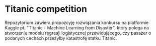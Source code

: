 # Titanic competition

Repozytorium zawiera propozcyję rozwiązania konkursu na platformie Kaggle pt. "Titanic - Machine Learning from Disaster", który polega na stworzeniu modelu regresji logistycznej przewidującego, czy pasażer o podanych cechach przeżyłby katastrofę statku Titanic.
